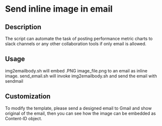 # Send inline image in email

## Description
The script can automate the task of posting performance metric charts to slack channels or any other collaboration tools if only email is allowed.

## Usage
img2emailbody.sh will embed .PNG image_file.png to an email as inline image.
send_email.sh will invoke img2emailbody.sh and send the email with sendmail

## Customization
To modify the template, please send a designed email to Gmail and show original of the email, then you can see how the image can be embedded as Content-ID object.
